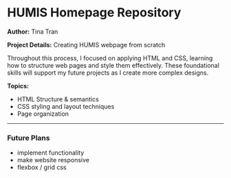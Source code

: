 
# HUMIS Homepage Repository
**Author:** Tina Tran

**Project Details:** Creating HUMIS webpage from scratch


Throughout this process, I focused on applying HTML and CSS, learning how to structure web pages and style them effectively.
These foundational skills will support my future projects as I create more complex designs.

**Topics:**
- HTML Structure & semantics
- CSS styling and layout techniques
- Page organization

---
### Future Plans
- implement functionality 
- make website responsive
- flexbox / grid css
